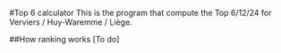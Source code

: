 #Top 6 calculator
This is the program that compute the Top 6/12/24 for Verviers / Huy-Waremme / Liège.

##How ranking works
[To do]
 
